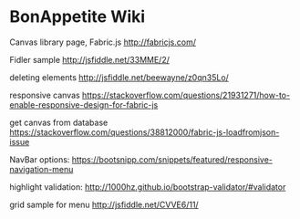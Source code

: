 # BonAppetite Wiki

Canvas library page, Fabric.js
http://fabricjs.com/

Fidler sample 
http://jsfiddle.net/33MME/2/

deleting elements
http://jsfiddle.net/beewayne/z0qn35Lo/

responsive canvas 
https://stackoverflow.com/questions/21931271/how-to-enable-responsive-design-for-fabric-js

get canvas from database 
https://stackoverflow.com/questions/38812000/fabric-js-loadfromjson-issue

NavBar options:
https://bootsnipp.com/snippets/featured/responsive-navigation-menu

highlight validation:
http://1000hz.github.io/bootstrap-validator/#validator

grid sample for menu 
http://jsfiddle.net/CVVE6/11/
